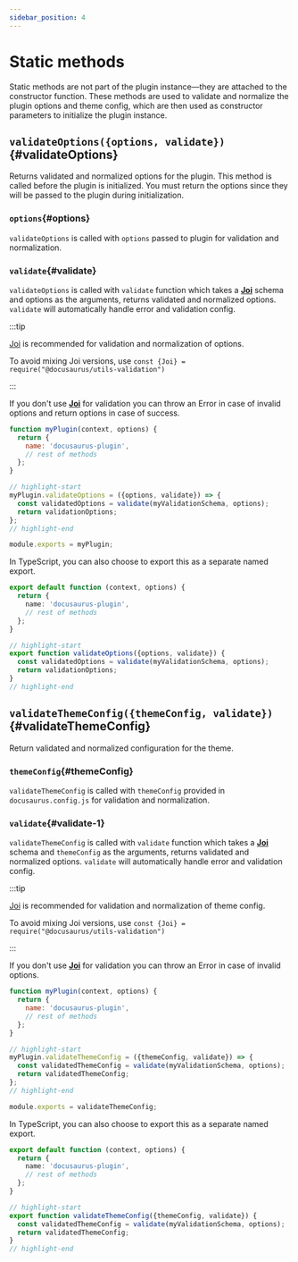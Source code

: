 ```yaml
---
sidebar_position: 4
---
```


# Static methods

Static methods are not part of the plugin instance—they are attached to the constructor function. These methods are used to validate and normalize the plugin options and theme config, which are then used as constructor parameters to initialize the plugin instance.

## `validateOptions({options, validate})`{#validateOptions}

Returns validated and normalized options for the plugin. This method is called before the plugin is initialized. You must return the options since they will be passed to the plugin during initialization.

### `options`{#options}

`validateOptions` is called with `options` passed to plugin for validation and normalization.

### `validate`{#validate}

`validateOptions` is called with `validate` function which takes a [**Joi**](https://www.npmjs.com/package/joi) schema and options as the arguments, returns validated and normalized options. `validate` will automatically handle error and validation config.

:::tip

[Joi](https://www.npmjs.com/package/joi) is recommended for validation and normalization of options.

To avoid mixing Joi versions, use `const {Joi} = require("@docusaurus/utils-validation")`

:::

If you don't use [**Joi**](https://www.npmjs.com/package/joi) for validation you can throw an Error in case of invalid options and return options in case of success.

```js title="my-plugin/src/index.js"
function myPlugin(context, options) {
  return {
    name: 'docusaurus-plugin',
    // rest of methods
  };
}

// highlight-start
myPlugin.validateOptions = ({options, validate}) => {
  const validatedOptions = validate(myValidationSchema, options);
  return validationOptions;
};
// highlight-end

module.exports = myPlugin;
```

In TypeScript, you can also choose to export this as a separate named export.

```ts title="my-plugin/src/index.ts"
export default function (context, options) {
  return {
    name: 'docusaurus-plugin',
    // rest of methods
  };
}

// highlight-start
export function validateOptions({options, validate}) {
  const validatedOptions = validate(myValidationSchema, options);
  return validationOptions;
}
// highlight-end
```

## `validateThemeConfig({themeConfig, validate})`{#validateThemeConfig}

Return validated and normalized configuration for the theme.

### `themeConfig`{#themeConfig}

`validateThemeConfig` is called with `themeConfig` provided in `docusaurus.config.js` for validation and normalization.

### `validate`{#validate-1}

`validateThemeConfig` is called with `validate` function which takes a [**Joi**](https://www.npmjs.com/package/joi) schema and `themeConfig` as the arguments, returns validated and normalized options. `validate` will automatically handle error and validation config.

:::tip

[Joi](https://www.npmjs.com/package/joi) is recommended for validation and normalization of theme config.

To avoid mixing Joi versions, use `const {Joi} = require("@docusaurus/utils-validation")`

:::

If you don't use [**Joi**](https://www.npmjs.com/package/joi) for validation you can throw an Error in case of invalid options.

```js title="my-theme/src/index.js"
function myPlugin(context, options) {
  return {
    name: 'docusaurus-plugin',
    // rest of methods
  };
}

// highlight-start
myPlugin.validateThemeConfig = ({themeConfig, validate}) => {
  const validatedThemeConfig = validate(myValidationSchema, options);
  return validatedThemeConfig;
};
// highlight-end

module.exports = validateThemeConfig;
```

In TypeScript, you can also choose to export this as a separate named export.

```ts title="my-theme/src/index.ts"
export default function (context, options) {
  return {
    name: 'docusaurus-plugin',
    // rest of methods
  };
}

// highlight-start
export function validateThemeConfig({themeConfig, validate}) {
  const validatedThemeConfig = validate(myValidationSchema, options);
  return validatedThemeConfig;
}
// highlight-end
```
